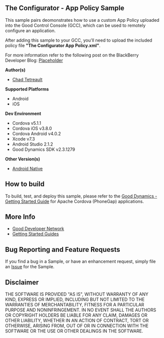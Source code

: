 ## The Configurator - App Policy Sample

This sample pairs deomonstrates how to use a custom App Policy uploaded into the Good Control Console (GCC), which can be used to remotely configure an application.  

After adding this sample to your GCC, you'll need to upload the included policy file **"The Configurator App Policy.xml"**.  

For more information refer to the following post on the BlackBerry Developer Blog: [Placeholder](#)

**Author(s)**

* [Chad Tetreault](http://bit.ly/chadli123)

**Supported Platforms**

* Android
* iOS

**Dev Environment**

* Cordova v5.1.1
* Cordova iOS v3.8.0
* Cordova Android v4.0.2
* Xcode v7.3
* Android Studio 2.1.2
* Good Dynamics SDK v2.3.1279

**Other Version(s)**

* [Android Native](https://github.com/blackberry/Good-Dynamics-Android-Samples/tree/master/TheConfigurator)

## How to build

To build, test, and deploy this sample, please refer to the [Good Dynamics - Getting Started Guide](#) for Apache Cordova (PhoneGap) applications.

## More Info

* [Good Developer Network](https://community.good.com/welcome)
* [Getting Started Guides](#)

## Bug Reporting and Feature Requests

If you find a bug in a Sample, or have an enhancement request, simply file an [Issue](https://github.com/blackberry/Good-Dynamics-Cordova-Samples/issues) for the Sample.

## Disclaimer

THE SOFTWARE IS PROVIDED "AS IS", WITHOUT WARRANTY OF ANY KIND, EXPRESS OR IMPLIED, INCLUDING BUT NOT LIMITED TO THE WARRANTIES OF MERCHANTABILITY, FITNESS FOR A PARTICULAR PURPOSE AND NONINFRINGEMENT. IN NO EVENT SHALL THE AUTHORS OR COPYRIGHT HOLDERS BE LIABLE FOR ANY CLAIM, DAMAGES OR OTHER LIABILITY, WHETHER IN AN ACTION OF CONTRACT, TORT OR OTHERWISE, ARISING FROM, OUT OF OR IN CONNECTION WITH THE SOFTWARE OR THE USE OR OTHER DEALINGS IN THE SOFTWARE.